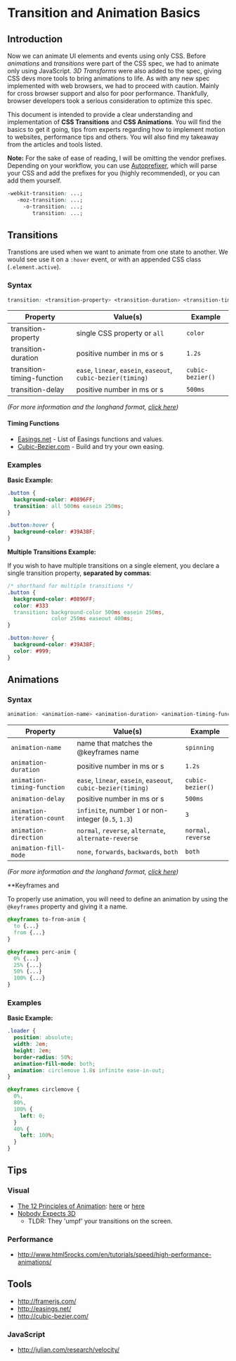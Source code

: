 # Transition and Animation Basics

## Introduction
Now we can animate UI elements and events using only CSS. Before *animations* and
*transitions* were part of the CSS spec, we had to animate only using JavaScript.
*3D Transforms* were also added to the spec, giving CSS devs more tools to bring
animations to life. As with any new spec implemented with web browsers, we had
to proceed with caution. Mainly for cross browser support and also for poor performance.
Thankfully, browser developers took a serious consideration to optimize this spec.

This document is intended to provide a clear understanding and implementation of
**CSS Transitions** and **CSS Animations**. You will find the basics to get it going,
tips from experts regarding how to implement motion to websites, performance tips
and others. You will also find my takeaway from the articles and tools listed.

**Note:** For the sake of ease of reading, I will be omitting the vendor prefixes.
Depending on your workflow, you can use [Autoprefixer](https://github.com/ai/autoprefixer),
which will parse your CSS and add the prefixes for you (highly recommended), or you
can add them yourself.

```css
-webkit-transition: ...;
   -moz-transition: ...;
     -o-transition: ...;
        transition: ...;
```
## Transitions
Transtions are used when we want to animate from one state to
another. We would see use it on a `:hover` event, or with an appended CSS
class (`.element.active`).

### Syntax

```css
transition: <transition-property> <transition-duration> <transition-timing-function> <transition-delay>;
```

| Property                   | Value(s)                                                      | Example          |
| -------------------------- | ------------------------------------------------------------- | ---------------- |
| transition-property        | single CSS property or `all`                                  | `color`          |
| transition-duration        | positive number in ms or s                                    | `1.2s`           |
| transition-timing-function | `ease`, `linear`, `easein`, `easeout`, `cubic-bezier(timing)` | `cubic-bezier()` |
| transition-delay           | positive number in ms or s                                    | `500ms`          |

*(For more information and the longhand format, [click here](https://developer.mozilla.org/en-US/docs/Web/CSS/transition))*

#### Timing Functions
* [Easings.net](http://easings.net/) - List of Easings functions and values.
* [Cubic-Bezier.com](http://cubic-bezier.com/) - Build and try your own easing.

### Examples

**Basic Example:**

```css
.button {
  background-color: #0896FF;
  transition: all 500ms easein 250ms;
}

.button:hover {
  background-color: #39A38F;
}
```

**Multiple Transitions Example:**

If you wish to have multiple transitions on a single element, you declare a single
transition property, **separated by commas**:

```css
/* shorthand for multiple transitions */
.button {
  background-color: #0896FF;
  color: #333
  transition: background-color 500ms easein 250ms,
              color 250ms easeout 400ms;
}

.button:hover {
  background-color: #39A38F;
  color: #999;
}
```

## Animations

### Syntax

```css
animation: <animation-name> <animation-duration> <animation-timing-function> <animation-delay> <animation-iteration-count> <animation-direction> <animation-fill-mode>;
```

| Property                    | Value(s)                                                      | Example           |
| --------------------------- | ------------------------------------------------------------- | ----------------- |
| `animation-name`            | name that matches the @keyframes name                         | `spinning`        |
| `animation-duration`        | positive number in ms or s                                    | `1.2s`            |
| `animation-timing-function` | `ease`, `linear`, `easein`, `easeout`, `cubic-bezier(timing)` | `cubic-bezier()`  |
| `animation-delay`           | positive number in ms or s                                    | `500ms`           |
| `animation-iteration-count` | `infinite`, number `1` or non-integer (`0.5`, `1.3`)          | `3`               |
| `animation-direction`       | `normal`, `reverse`, `alternate`, `alternate-reverse`         | `normal, reverse` |
| `animation-fill-mode`       | `none`, `forwards`, `backwards`, `both`                       | `both`            |

*(For more information and the longhand format, [click here](https://developer.mozilla.org/en-US/docs/Web/CSS/animation))*

**Keyframes and <animation-name>

To properly use animation, you will need to define an animation by using the `@keyframes`
property and giving it a name.

```css
@keyframes to-from-anim {
  to {...}
  from {...}
}

@keyframes perc-anim {
  0% {...}
  25% {...}
  50% {...}
  100% {...}
}
```

### Examples

**Basic Example:**

```css
.loader {
  position: absolute;
  width: 2em;
  height: 2em;
  border-radius: 50%;
  animation-fill-mode: both;
  animation: circlemove 1.8s infinite ease-in-out;
}

@keyframes circlemove {
  0%,
  80%,
  100% {
    left: 0;
  }
  40% {
    left: 100%;
  }
}
```





## Tips
### Visual
* [The 12 Principles of Animation](http://www.subtraction.com/2014/05/04/the-12-principles-of-animation/): [here](https://vimeo.com/93206523) or [here](http://the12principles.tumblr.com/)
* [Nobody Expects 3D](http://aerotwist.com/tutorials/protip-nobody-expects-3d/)
  * TLDR: They 'umpf' your transitions on the screen.

### Performance
* <http://www.html5rocks.com/en/tutorials/speed/high-performance-animations/>

## Tools
* <http://framerjs.com/>
* <http://easings.net/>
* <http://cubic-bezier.com/>

### JavaScript
* <http://julian.com/research/velocity/>